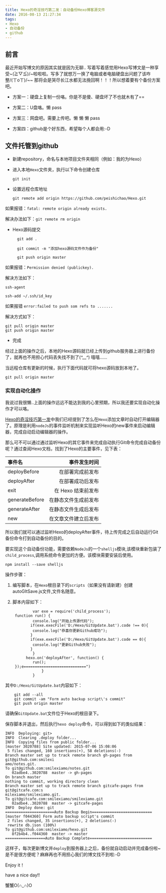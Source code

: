 ```yaml
---
title: Hexo的奇淫技巧第二发：自动备份Hexo博客源文件
date: 2016-08-13 21:27:34
tags:
- Hexo
- 自动备份
- github
---
```

## 前言 ##
最近开始写博文的原因其实就是因为无聊..
写着写着感觉用Hexo写博文是一种享受~\(≧▽≦)/~啦啦啦。写多了就想万一换了电脑或者电脑硬盘出问题了该咋整/(ㄒoㄒ)/~~
那将会是哭尽长江水都无法挽回啊！！！所以想着要有个备份方案吧。

- 方案一：硬盘上复制一份咯。你是不是傻、硬盘坏了不也就木有了==

- 方案二：U盘咯。懒 pass

- 方案三：网盘吧。需要上传吧。懒 懒 懒 pass

- 方案四：github是个好东西，希望每个人都会用:-D

## 文件托管到github ##

- 新建repository，命名与本地项目文件夹相同（例如：我的为Hexo）

- 进入本地`Hexo`文件夹，执行以下命令创建仓库

    `git init`

- 设置远程仓库地址

    `git remote add origin https://github.com/peishichao/Hexo.git`

如果报错：`fatal: remote origin already exists.`

解决办法如下：`git remote rm origin`

- Hexo源码提交

		git add .
			
		git commit -m "添加hexo源码文件作为备份"
			
		git push origin master

如果报错：`Permission denied (publickey).`

解决方法如下：

	ssh-agent

    ssh-add ~/.ssh/id_key

如果报错	`error:failed to push som refs to .......`

解决方式如下：

	git pull origin master
	git push origin master

- 完成

经过上面的操作之后，本地的Hexo源码就已经上传到github服务器上进行备份了，就再也不用担心代码丢失找不到了(*^__^*) 嘻嘻……

当远程仓库有更新的时候，执行下面代码就可将hexo源码放到本地了。

	git pull origin master
### 实现自动化操作 ###

我说过我很懒..上面的操作远远不能达到我的心里预期，所以我还要实现自动化操作才可以咯。

[Hexo的奇淫技巧第一发](http://www.steven7.top/2016/08/13/Hexo%E7%9A%84%E5%A5%87%E6%B7%AB%E6%8A%80%E5%B7%A7%E7%AC%AC%E4%B8%80%E5%8F%91/#more)中我们已经提到了怎么在`Hexo`添加文章时自动打开编辑器了。原理是利用`nodeJs`的事件监听机制来实现监听Hexo的new事件来启动编辑器，完成自动启动编辑器的操作。

那么可不可以通过通过监听Hexo的其它事件来完成自动执行Git命令完成自动备份呢？通过查阅Hexo文档，找到了Hexo的主要事件，见下表：

| 事件名|    事件发生时间| 
| :-------- | --------:| 
| deployBefore| 在部署完成前发布| 
| deployAfter|   在部署成功后发布 |  
| exit|   在 Hexo 结束前发布 | 
| generateBefore| 在静态文件生成前发布 | 
| generateAfter|   在静态文件生成后发布 |  
| new|    在文章文件建立后发布 | 

所以我们就可以通过监听Hexo的deployAfter事件，待上传完成之后自动运行Git备份命令打到自动备份的目的。

要实现这个自动备份功能，需要依赖`NodeJs`的一个`shelljs`模块,该模块重新包装了`child_process`,调用系统命令更加的方便。该模块需要安装后使用。

	npm install --save shelljs

操作步骤：

1. 编写脚本，在`Hexo`根目录下的`scripts`（如果没有请新建）创建autoGItSave.js文件,文件名随意。
2. 脚本内容如下：


				var exe = require('child_process');
		function run() {
		        console.log("开始上传源代码");
		       if(exe.execFile('D:/Hexo/GitUpdate.bat').code !== 0){
		        console.log("恭喜你更新Github成功");
		       }
		       if(exe.execFile('D:/Hexo/GitUpdate.bat').code == 0){
		        console.log("更新Github失败");
		       }
		        }
		     hexo.on('deployAfter', function() {
		        run();
		});e============================")
				    }
				}

其中`D:/Hexo/GitUpdate.bat`内容如下：

		git add --all
		git commit -am "Form auto backup script\'s commit"
		git push origin master

请确保`GitUpdate.bat`文件位于Hexo的根目录下。

保存脚本并退出，然后执行`hexo deploy`命令，可以得到如下的类似结果：

	
	INFO  Deploying: git>
	INFO  Clearing .deploy folder...
	INFO  Copying files from public folder...
	[master 3020788] Site updated: 2015-07-06 15:08:06
	 5 files changed, 160 insertions(+), 58 deletions(-)
	Branch master set up to track remote branch gh-pages from git@github.com:smilexi
	amo/notes.git.
	To git@github.com:smilexiamo/notes.git
	   02adbe4..3020788  master -> gh-pages
	On branch master
	nothing to commit, working directory clean
	Branch master set up to track remote branch gitcafe-pages from git@gitcafe.com:s
	milexiamo/smilexiamo.git.
	To git@gitcafe.com:smilexiamo/smilexiamo.git
	   02adbe4..3020788  master -> gitcafe-pages
	INFO  Deploy done: git
	======================Auto Backup Begin===========================
	[master f044360] Form auto backup script's commit
	 2 files changed, 35 insertions(+), 2 deletions(-)
	 rewrite db.json (100%)
	To git@github.com:smilexiamo/hexo.git
	   8f2b4b4..f044360  master -> master
	==================Auto Backup Complete============================


这样子，每次更新博文并`deploy`到服务器上之后，备份就自动启动并完成备份啦~是不是很方便呢？麻麻再也不用担心我们的博文找不到啦:-D

Enjoy it！

have a nice day!!

蟹蟹O(∩_∩)O